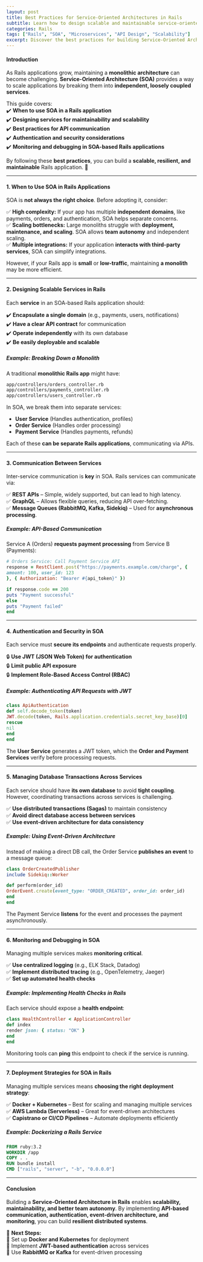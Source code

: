 ```yaml
---
layout: post
title: Best Practices for Service-Oriented Architectures in Rails  
subtitle: Learn how to design scalable and maintainable service-oriented architectures in Ruby on Rails.  
categories: Rails  
tags: ["Rails", "SOA", "Microservices", "API Design", "Scalability"]  
excerpt: Discover the best practices for building Service-Oriented Architectures (SOA) in Rails applications, including API design, service isolation, authentication, and inter-service communication.  
---
```


#### **Introduction**
As Rails applications grow, maintaining a **monolithic architecture** can become challenging. **Service-Oriented Architecture (SOA)** provides a way to scale applications by breaking them into **independent, loosely coupled services**.

This guide covers:  
✔️ **When to use SOA in a Rails application**  
✔️ **Designing services for maintainability and scalability**  
✔️ **Best practices for API communication**  
✔️ **Authentication and security considerations**  
✔️ **Monitoring and debugging in SOA-based Rails applications**

By following these **best practices**, you can build a **scalable, resilient, and maintainable** Rails application. 🚀

---

#### **1. When to Use SOA in Rails Applications**
SOA is **not always the right choice**. Before adopting it, consider:

✅ **High complexity:** If your app has multiple **independent domains**, like payments, orders, and authentication, SOA helps separate concerns.  
✅ **Scaling bottlenecks:** Large monoliths struggle with **deployment, maintenance, and scaling**. SOA allows **team autonomy** and independent scaling.  
✅ **Multiple integrations:** If your application **interacts with third-party services**, SOA can simplify integrations.

However, if your Rails app is **small** or **low-traffic**, maintaining **a monolith** may be more efficient.

---

#### **2. Designing Scalable Services in Rails**
Each **service** in an SOA-based Rails application should:

✔️ **Encapsulate a single domain** (e.g., payments, users, notifications)  
✔️ **Have a clear API contract** for communication  
✔️ **Operate independently** with its own database  
✔️ **Be easily deployable and scalable**

##### **Example: Breaking Down a Monolith**
A traditional **monolithic Rails app** might have:  
```sh  
app/controllers/orders_controller.rb  
app/controllers/payments_controller.rb  
app/controllers/users_controller.rb  
```

In SOA, we break them into separate services:
- **User Service** (Handles authentication, profiles)
- **Order Service** (Handles order processing)
- **Payment Service** (Handles payments, refunds)

Each of these **can be separate Rails applications**, communicating via APIs.

---

#### **3. Communication Between Services**
Inter-service communication is **key** in SOA. Rails services can communicate via:

✅ **REST APIs** – Simple, widely supported, but can lead to high latency.  
✅ **GraphQL** – Allows flexible queries, reducing API over-fetching.  
✅ **Message Queues (RabbitMQ, Kafka, Sidekiq)** – Used for **asynchronous processing**.

##### **Example: API-Based Communication**
Service A (Orders) **requests payment processing** from Service B (Payments):  
```rb
# Orders Service: Call Payment Service API
response = RestClient.post("https://payments.example.com/charge", {  
amount: 100, user_id: 123  
}, { Authorization: "Bearer #{api_token}" })

if response.code == 200  
puts "Payment successful"  
else  
puts "Payment failed"  
end  
```

---

#### **4. Authentication and Security in SOA**
Each service must **secure its endpoints** and authenticate requests properly.

🔒 **Use JWT (JSON Web Token) for authentication**  
🔒 **Limit public API exposure**  
🔒 **Implement Role-Based Access Control (RBAC)**

##### **Example: Authenticating API Requests with JWT**
```rb  
class ApiAuthentication  
def self.decode_token(token)  
JWT.decode(token, Rails.application.credentials.secret_key_base)[0]  
rescue  
nil  
end  
end  
```

The **User Service** generates a JWT token, which the **Order and Payment Services** verify before processing requests.

---

#### **5. Managing Database Transactions Across Services**
Each service should have **its own database** to avoid **tight coupling**. However, coordinating transactions across services is challenging.

✅ **Use distributed transactions (Sagas)** to maintain consistency  
✅ **Avoid direct database access between services**  
✅ **Use event-driven architecture for data consistency**

##### **Example: Using Event-Driven Architecture**
Instead of making a direct DB call, the Order Service **publishes an event** to a message queue:  
```rb  
class OrderCreatedPublisher  
include Sidekiq::Worker

def perform(order_id)  
OrderEvent.create(event_type: "ORDER_CREATED", order_id: order_id)  
end  
end  
```

The Payment Service **listens** for the event and processes the payment asynchronously.

---

#### **6. Monitoring and Debugging in SOA**
Managing multiple services makes **monitoring critical**.

✅ **Use centralized logging** (e.g., ELK Stack, Datadog)  
✅ **Implement distributed tracing** (e.g., OpenTelemetry, Jaeger)  
✅ **Set up automated health checks**

##### **Example: Implementing Health Checks in Rails**
Each service should expose a **health endpoint**:  
```rb  
class HealthController < ApplicationController  
def index  
render json: { status: "OK" }  
end  
end  
```

Monitoring tools can **ping** this endpoint to check if the service is running.

---

#### **7. Deployment Strategies for SOA in Rails**
Managing multiple services means **choosing the right deployment strategy**:

✅ **Docker + Kubernetes** – Best for scaling and managing multiple services  
✅ **AWS Lambda (Serverless)** – Great for event-driven architectures  
✅ **Capistrano or CI/CD Pipelines** – Automate deployments efficiently

##### **Example: Dockerizing a Rails Service**
```dockerfile  
FROM ruby:3.2  
WORKDIR /app  
COPY . .  
RUN bundle install  
CMD ["rails", "server", "-b", "0.0.0.0"]  
```

---

#### **Conclusion**
Building a **Service-Oriented Architecture in Rails** enables **scalability, maintainability, and better team autonomy**. By implementing **API-based communication, authentication, event-driven architecture, and monitoring**, you can build **resilient distributed systems**.

🚀 **Next Steps:**  
🔹 Set up **Docker and Kubernetes** for deployment  
🔹 Implement **JWT-based authentication** across services  
🔹 Use **RabbitMQ or Kafka** for event-driven processing

